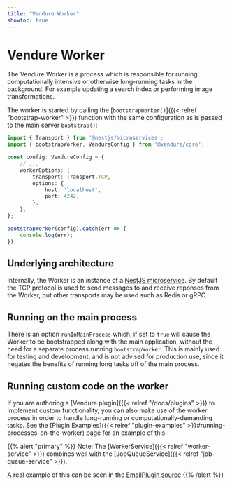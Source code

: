 ```yaml
---
title: "Vendure Worker"
showtoc: true
---
```


# Vendure Worker
 
The Vendure Worker is a process which is responsible for running computationally intensive or otherwise long-running tasks in the background. For example updating a search index or performing image transformations.

The worker is started by calling the [`bootstrapWorker()`]({{< relref "bootstrap-worker" >}}) function with the same configuration as is passed to the main server `bootstrap()`:

```TypeScript
import { Transport } from '@nestjs/microservices';
import { bootstrapWorker, VendureConfig } from '@vendure/core';

const config: VendureConfig = {
    // ...
    workerOptions: {
        transport: Transport.TCP,
        options: {
            host: 'localhost',
            port: 4242,
        },
    },
};

bootstrapWorker(config).catch(err => {
    console.log(err);
});
```

## Underlying architecture

Internally, the Worker is an instance of a [NestJS microservice](https://docs.nestjs.com/microservices/basics). By default the TCP protocol is used to send messages to and receive reponses from the Worker, but other transports may be used such as Redis or gRPC.

## Running on the main process

There is an option `runInMainProcess` which, if set to `true` will cause the Worker to be bootstrapped along with the main application, without the need for a separate process running `bootstrapWorker`. This is mainly used for testing and development, and is not advised for production use, since it negates the benefits of running long tasks off of the main process.

## Running custom code on the worker

If you are authoring a [Vendure plugin]({{< relref "/docs/plugins" >}}) to implement custom functionality, you can also make use of the worker process in order to handle long-running or computationally-demanding tasks. See the [Plugin Examples]({{< relref "plugin-examples" >}}#running-processes-on-the-worker) page for an example of this.

{{% alert "primary" %}}
Note: The [WorkerService]({{< relref "worker-service" >}}) combines well with the [JobQueueService]({{< relref "job-queue-service" >}}).

A real example of this can be seen in the [EmailPlugin source](https://github.com/vendure-ecommerce/vendure/blob/07e1958f1ad1766e6fd3dae80f526bb688c0288e/packages/email-plugin/src/plugin.ts#L201-L210)
{{% /alert %}}
